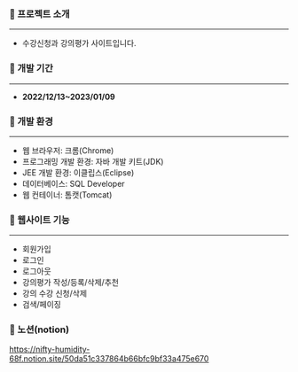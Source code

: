 ### 📕 프로젝트 소개

---

- 수강신청과 강의평가 사이트입니다.

### 📕 개발 기간

---

- **2022/12/13~2023/01/09**

### 📕 개발 환경

---

- 웹 브라우저: 크롬(Chrome)
- 프로그래밍 개발 환경: 자바 개발 키트(JDK)
- JEE 개발 환경: 이클립스(Eclipse)
- 데이터베이스: SQL Developer
- 웹 컨테이너: 톰캣(Tomcat)

### 📕 웹사이트 기능

---

- 회원가입
- 로그인
- 로그아웃
- 강의평가 작성/등록/삭제/추천
- 강의 수강 신청/삭제
- 검색/페이징

### 📕 노션(notion)

https://nifty-humidity-68f.notion.site/50da51c337864b66bfc9bf33a475e670
